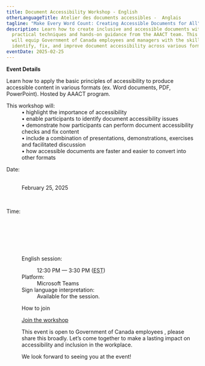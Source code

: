 ```yaml
---
title: Document Accessibility Workshop - English
otherLanguageTitle: Atelier des documents accessibles -  Anglais
tagline: "Make Every Word Count: Creating Accessible Documents for All"
description: Learn how to create inclusive and accessible documents with
  practical techniques and hands-on guidance from the AAACT team. This workshop
  will equip Government of Canada employees and managers with the skills to
  identify, fix, and improve document accessibility across various formats.
eventDate: 2025-02-25
---
```

**Event Details**

Learn how to apply the basic principles of accessibility to produce accessible content in various
formats (ex. Word documents, PDF, PowerPoint). Hosted by AAACT program.


<dl>

<dt>This
workshop will:</dt>

<dd>• highlight
the importance of accessibility</dd>

<dd>• enable participants to identify document accessibility issues</dd>

<dd>• demonstrate how participants can perform document
accessibility checks and fix content</dd>

<dd>• include a combination of presentations, demonstrations,
exercises and facilitated discussion</dd>

<dd>• how accessible documents are faster and easier to convert into
other formats</dd>

</dl>


<dl>

<dt>Date:</dt>

<dd class="mrgn-lft-md">
 <dl class="mrgn-lft-lg">

February 25, 2025</dd>

 <dt>Time:</dt>

 <dd class="mrgn-lft-md">
 <dl class="mrgn-lft-lg">

 <dt>English session:</dt> 

<dd class="mrgn-lft-md">12:30 PM &mdash; 3:30 PM (<abbr
title="Eastern Standard Time">EST</abbr>)</dd> 

<dt>Platform:</dt> <dd class="mrgn-lft-md">Microsoft
Teams</dd> <dt>Sign language interpretation:</dt> <dd
class="mrgn-lft-md">Available for the session.</dd>
</dl>


How to join

[Join the workshop](https://teams.microsoft.com/l/meetup-join/19%3ameeting_ZTVmZWVmZTQtMTZkMi00YTcxLThlZGYtY2RkNTY1M2Q5OTQ4%40thread.v2/0?context=%7b%22Tid%22%3a%22d05bc194-94bf-4ad6-ae2e-1db0f2e38f5e%22%2c%22Oid%22%3a%2257dd1933-e490-4a17-98c0-0c0176f7106a%22%7d)

This event is open to Government of Canada employees , please share this broadly. Let’s come together to make a lasting impact on accessibility and inclusion in the workplace.

We look forward to seeing you at the event!
